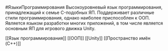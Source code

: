 #ЯзыкиПрограммирования
Высокоуровневый язык программирования, принадлежащий к семье C-подобных ЯП. Поддерживает различные стили программирования, однако наиболее приспособлен к ООП.
Является языком разработки многих приложений, в том числе является основным ЯП для игрового движка Unity.

[[Язык программирования]]
[[ООП]]
[[Unity]]
[[Пространство имён (C++)]]